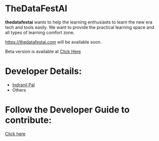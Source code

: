 # TheDataFestAI

**thedatafestai** wants to help the learning enthusiasts to learn the new era tech and tools easily. We want to provide the practical learning space and all types of learning comfort zone. 

https://thedatafestai.com will be available soon.

Beta version is available at [Click Here](https://thedatafestai.streamlit.app/)

# Developer Details:

- [Indranil Pal](https://www.linkedin.com/in/indranil-pal-ai/)
- Others


# Follow the **Developer Guide** to contribute:
[Click here](developer_guide.md)